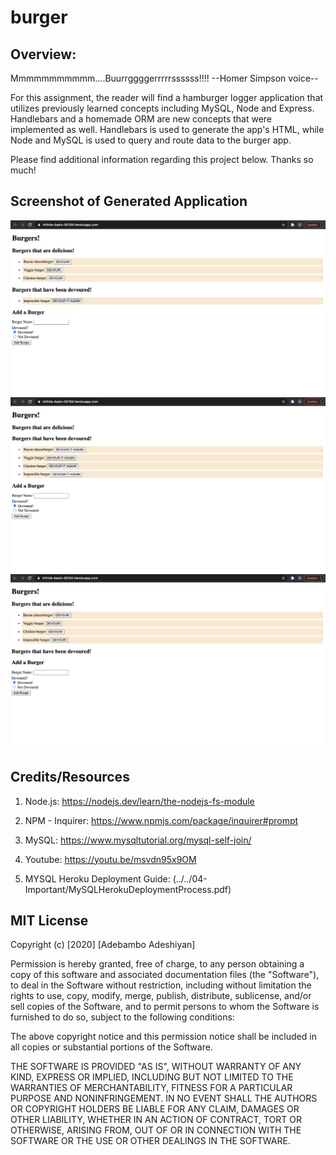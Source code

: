 # burger

## Overview:

Mmmmmmmmmmm....Buurrggggerrrrrssssss!!!! --Homer Simpson voice--

For this assignment, the reader will find a hamburger logger application that utilizes previously learned concepts including MySQL, Node and Express. Handlebars and a homemade ORM are new concepts that were implemented as well. Handlebars is used to generate the app's HTML, while Node and MySQL is used to query and route data to the burger app.

Please find additional information regarding this project below. Thanks so much!

## Screenshot of Generated Application

![Adeshiyan Burger Screenshot](./public/assets/burger1.png)
![Adeshiyan Burger Screenshot](./public/assets/burger2.png)
![Adeshiyan Burger Screenshot](./public/assets/burger3.png)

## Credits/Resources

1. Node.js: https://nodejs.dev/learn/the-nodejs-fs-module

2. NPM - Inquirer: https://www.npmjs.com/package/inquirer#prompt

3. MySQL: https://www.mysqltutorial.org/mysql-self-join/

4. Youtube: https://youtu.be/msvdn95x9OM

5. MYSQL Heroku Deployment Guide: (../../04-Important/MySQLHerokuDeploymentProcess.pdf)

## MIT License

Copyright (c) [2020] [Adebambo Adeshiyan]

Permission is hereby granted, free of charge, to any person obtaining a copy
of this software and associated documentation files (the "Software"), to deal
in the Software without restriction, including without limitation the rights
to use, copy, modify, merge, publish, distribute, sublicense, and/or sell
copies of the Software, and to permit persons to whom the Software is
furnished to do so, subject to the following conditions:

The above copyright notice and this permission notice shall be included in all
copies or substantial portions of the Software.

THE SOFTWARE IS PROVIDED "AS IS", WITHOUT WARRANTY OF ANY KIND, EXPRESS OR
IMPLIED, INCLUDING BUT NOT LIMITED TO THE WARRANTIES OF MERCHANTABILITY,
FITNESS FOR A PARTICULAR PURPOSE AND NONINFRINGEMENT. IN NO EVENT SHALL THE
AUTHORS OR COPYRIGHT HOLDERS BE LIABLE FOR ANY CLAIM, DAMAGES OR OTHER
LIABILITY, WHETHER IN AN ACTION OF CONTRACT, TORT OR OTHERWISE, ARISING FROM,
OUT OF OR IN CONNECTION WITH THE SOFTWARE OR THE USE OR OTHER DEALINGS IN THE
SOFTWARE.
